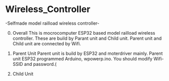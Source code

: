# Wireless_Controller

-Selfmade model railload wireless controller-

0. Overall
   This is mocrocomputer ESP32 based model railload wireless controller.
   These are build by Parant unit and Child unit.
   Parent unit and Child unit are connected by Wifi.

2. Parent Unit
   Parent unit is build by ESP32 and moterdriver mainly.
   Parent unit ESP32 programmed Arduino, wpowerp.ino.
   You should modify Wifi-SSID and password.(

4. Child Unit
   
